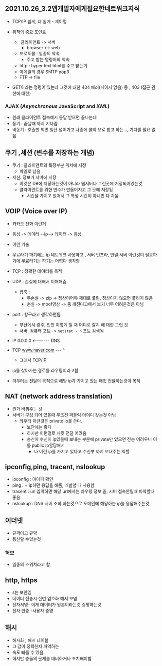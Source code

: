 ## 2021.10.26_3.2앱개발자에게필요한네트워크지식

- TCP/IP 쉽게, 더 쉽게 - 제이펍

- 위책의 중요 포인트
  - ​	클라이언트  -> 서버
    - browser  <-> web
  - 프로토콜 : 일종의 약속
    - 주고 받는 명령어의 약속
  - http : hyper text html를 주고 받는거
  - 이메일의 경우 SMTP pop3
  - FTP -> file
- GET이라는 명령어 있는데 그것에 대한 404 에러(페이지 없음) 등 , 403 (접근 권한에 대한)

### AJAX (*Asynchronous* JavaScript and *XML*)

- 원래 클라이언트 접속해서 응답 받으면 끝나는데
- 동기 : 끝날때 까지 기다림
- 비동기 : 호출만 되면 일단 넘어가고 나중에 콜백 으로 받고 하는..., 기다릴 필요 없음

## 쿠기 ,세션 (변수를 저장하는 개념)

- 쿠키 : 클라이언트의 특정부분 위치에 저장
  - 파일로 남음
- 세션: 정보가 서버에 저장
  - 이것은 DB에 저장하는것이 아니라 웹서버나 그런곳에 저장되어있는것
  - 클라이언트를 위한 변수가 만들어지고 그 곳에 저장됨
    - 시간을 가지고 있어서 그 특정 시간이 아니면 다 지움

## VOIP (Voice over IP)

- 카카오 전화 이런거 
- 음성 -> 데이터 --ip--> 데이터 -> 음성
- 이런 기술
- 무료라기 하기에는 ip 네트워크 사용하고 , 서버 인프라, 연결 서버 이런것이 필요하기에 무료라기는 하기는 어렵다 생각함
- TCP : 정확한 데이터를 목적
- UDP : 손실에 대해서 이해해줌
  - 압축 :
    - 무손실 -> zip -> 정상이어야 제대로 풀림, 정상이지 않으면 풀리지 않음
    - 손실 -> mpef영상 -> 좀 깨진다고해서 보기 너무 어려운것은 아님 

- port : 항구라고 생각하면됨
  - 부산에서 광주, 인천 이렇게 일 때 어디로 갈지 에 대한 그런 것
  - 서버, 컴퓨터 포트 -> `netstat - n` 포트 검색됨

- IP 0.0.0.0 <------           DNS
- TCP www.naver.com --- ^
  - 그래서 TCP/IP
- ip를 찾아가는 경로를 라우팅이라고함
- 라우터는 전달의 목적으로 해당 ip가 가지고 있는 패킷 전달하는것이 목적

## NAT (network address translation)

- 뭔가 바꿔주는 것
- 서버가 구성 되어 있을때 무조건 퍼블릭 아이디 갖는것 아님
  - 라우터 이런것은 private ip를 쓴다. 
    - 보안에는 좋다
    - 하지만 이런걸로 패킷 전달 어려움
    - 송신지 수신지 ip있을때 보내는 부분에 private만 있으면 전송 어려우니 이를 public ip할당해서 
      - 나 이런 ip를 가지고 있다고 수신부 까지 보내주는 역할

## ipconfig,ping, tracent, nslookup

- ipconfig : 아이피 확인
- ping :  + ip하면 응답을 해줌, 개발할 때 사용함
- tracent : url 입력하면 해당 url에서는 라우팅 정보 줌, 서버 접속안될때 파악할때 좋음
- nslookup : DNS 서버 조회 하는것으로 도메인에 해당하는 ip를 응답해주는것 

## 이더넷

- 규격이고 규약
- 통신할 수있는것

### 허브

- 일종의 스위치라고 함

## http, https

- s는 보안임
- 데이터 전송시 한번 암호화 해서 보냄
- 전자서명- 이게 데이터가 원본이라는것 증명하는것
- 전자 인증 -사용자 증명

## 해시

- 해시화 , 해시 테이블
- 그 값이 정확한지 파악하는 
- 속도 빠를 수 있음
- 하지만 충돌의 문제를 대비하거나 조치해야함